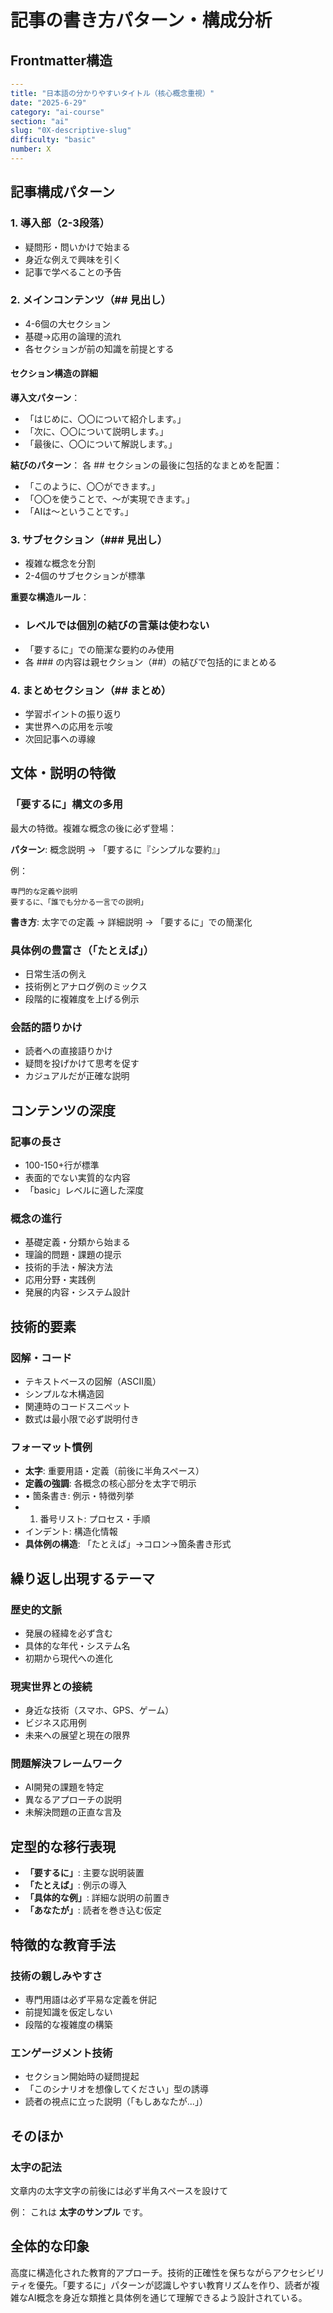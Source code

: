 # 記事の書き方パターン・構成分析

## Frontmatter構造

```yaml
---
title: "日本語の分かりやすいタイトル（核心概念重視）"
date: "2025-6-29"
category: "ai-course"
section: "ai"
slug: "0X-descriptive-slug"
difficulty: "basic"
number: X
---
```

## 記事構成パターン

### 1. 導入部（2-3段落）
- 疑問形・問いかけで始まる
- 身近な例えで興味を引く
- 記事で学べることの予告

### 2. メインコンテンツ（## 見出し）
- 4-6個の大セクション
- 基礎→応用の論理的流れ
- 各セクションが前の知識を前提とする

#### セクション構造の詳細
**導入文パターン**：
- 「はじめに、〇〇について紹介します。」
- 「次に、〇〇について説明します。」
- 「最後に、〇〇について解説します。」

**結びのパターン**：
各 ## セクションの最後に包括的なまとめを配置：
- 「このように、〇〇ができます。」
- 「〇〇を使うことで、〜が実現できます。」
- 「AIは〜ということです。」

### 3. サブセクション（### 見出し）
- 複雑な概念を分割
- 2-4個のサブセクションが標準

**重要な構造ルール**：
- ### レベルでは個別の結びの言葉は使わない
- 「要するに」での簡潔な要約のみ使用
- 各 ### の内容は親セクション（##）の結びで包括的にまとめる

### 4. まとめセクション（## まとめ）
- 学習ポイントの振り返り
- 実世界への応用を示唆
- 次回記事への導線

## 文体・説明の特徴

### 「要するに」構文の多用
最大の特徴。複雑な概念の後に必ず登場：

**パターン**: 概念説明 → 「要するに『シンプルな要約』」

例：
```
専門的な定義や説明
要するに、「誰でも分かる一言での説明」
```

**書き方**: 太字での定義 → 詳細説明 → 「要するに」での簡潔化

### 具体例の豊富さ（「たとえば」）
- 日常生活の例え
- 技術例とアナログ例のミックス
- 段階的に複雑度を上げる例示

### 会話的語りかけ
- 読者への直接語りかけ
- 疑問を投げかけて思考を促す
- カジュアルだが正確な説明

## コンテンツの深度

### 記事の長さ
- 100-150+行が標準
- 表面的でない実質的な内容
- 「basic」レベルに適した深度

### 概念の進行
- 基礎定義・分類から始まる
- 理論的問題・課題の提示
- 技術的手法・解決方法
- 応用分野・実践例
- 発展的内容・システム設計

## 技術的要素

### 図解・コード
- テキストベースの図解（ASCII風）
- シンプルな木構造図
- 関連時のコードスニペット
- 数式は最小限で必ず説明付き

### フォーマット慣例
- **太字**: 重要用語・定義（前後に半角スペース）
- **定義の強調**: 各概念の核心部分を太字で明示
- • 箇条書き: 例示・特徴列挙
- 1. 番号リスト: プロセス・手順
- インデント: 構造化情報
- **具体例の構造**: 「たとえば」→コロン→箇条書き形式

## 繰り返し出現するテーマ

### 歴史的文脈
- 発展の経緯を必ず含む
- 具体的な年代・システム名
- 初期から現代への進化

### 現実世界との接続
- 身近な技術（スマホ、GPS、ゲーム）
- ビジネス応用例
- 未来への展望と現在の限界

### 問題解決フレームワーク
- AI開発の課題を特定
- 異なるアプローチの説明
- 未解決問題の正直な言及

## 定型的な移行表現

- **「要するに」**: 主要な説明装置
- **「たとえば」**: 例示の導入
- **「具体的な例」**: 詳細な説明の前置き
- **「あなたが」**: 読者を巻き込む仮定

## 特徴的な教育手法

### 技術の親しみやすさ
- 専門用語は必ず平易な定義を併記
- 前提知識を仮定しない
- 段階的な複雑度の構築

### エンゲージメント技術
- セクション開始時の疑問提起
- 「このシナリオを想像してください」型の誘導
- 読者の視点に立った説明（「もしあなたが...」）


## そのほか

### 太字の記法

文章内の太字文字の前後には必ず半角スペースを設けて

例： これは **太字のサンプル** です。

## 全体的な印象

高度に構造化された教育的アプローチ。技術的正確性を保ちながらアクセシビリティを優先。「要するに」パターンが認識しやすい教育リズムを作り、読者が複雑なAI概念を身近な類推と具体例を通じて理解できるよう設計されている。